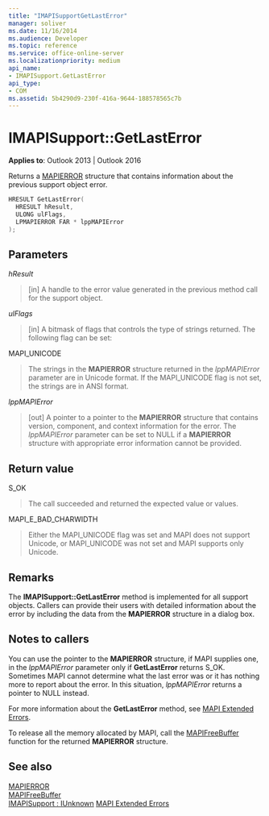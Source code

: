 ```yaml
---
title: "IMAPISupportGetLastError" 
manager: soliver
ms.date: 11/16/2014
ms.audience: Developer
ms.topic: reference
ms.service: office-online-server
ms.localizationpriority: medium
api_name:
- IMAPISupport.GetLastError
api_type:
- COM
ms.assetid: 5b4290d9-230f-416a-9644-188578565c7b
---
```


# IMAPISupport::GetLastError

**Applies to**: Outlook 2013 | Outlook 2016
 
Returns a [MAPIERROR](mapierror.md) structure that contains information about the previous support object error.
 
```cpp
HRESULT GetLastError(
  HRESULT hResult,
  ULONG ulFlags,
  LPMAPIERROR FAR * lppMAPIError
);
```

## Parameters

 _hResult_
  
> [in] A handle to the error value generated in the previous method call for the support object.

 _ulFlags_
  
> [in] A bitmask of flags that controls the type of strings returned. The following flag can be set:

MAPI_UNICODE
  
> The strings in the **MAPIERROR** structure returned in the _lppMAPIError_ parameter are in Unicode format. If the MAPI_UNICODE flag is not set, the strings are in ANSI format.

 _lppMAPIError_
  
> [out] A pointer to a pointer to the **MAPIERROR** structure that contains version, component, and context information for the error. The _lppMAPIError_ parameter can be set to NULL if a **MAPIERROR** structure with appropriate error information cannot be provided.

## Return value

S_OK
  
> The call succeeded and returned the expected value or values.

MAPI_E_BAD_CHARWIDTH
  
> Either the MAPI_UNICODE flag was set and MAPI does not support Unicode, or MAPI_UNICODE was not set and MAPI supports only Unicode.

## Remarks

The **IMAPISupport::GetLastError** method is implemented for all support objects. Callers can provide their users with detailed information about the error by including the data from the **MAPIERROR** structure in a dialog box.
  
## Notes to callers

You can use the pointer to the **MAPIERROR** structure, if MAPI supplies one, in the _lppMAPIError_ parameter only if **GetLastError** returns S_OK. Sometimes MAPI cannot determine what the last error was or it has nothing more to report about the error. In this situation, _lppMAPIError_ returns a pointer to NULL instead.
  
For more information about the **GetLastError** method, see [MAPI Extended Errors](mapi-extended-errors.md).
  
To release all the memory allocated by MAPI, call the [MAPIFreeBuffer](mapifreebuffer.md) function for the returned **MAPIERROR** structure.
  
## See also

[MAPIERROR](mapierror.md)  
[MAPIFreeBuffer](mapifreebuffer.md)  
[IMAPISupport : IUnknown](imapisupportiunknown.md)
[MAPI Extended Errors](mapi-extended-errors.md)
